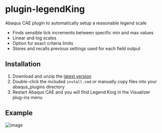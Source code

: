 # plugin-legendKing
Abaqus CAE plugin to automatically setup a reasonable legend scale

* Finds sensible tick increments between specific min and max values
* Linear and log scales
* Option for exact criteria limits
* Stores and recalls previous settings used for each field output

## Installation

1. Download and unzip the [latest version](https://github.com/costerwi/plugin-legendKing/releases/latest)
2. Double-click the included `install.cmd` or manually copy files into your abaqus_plugins directory
3. Restart Abaqus CAE and you will find Legend King in the Visualizer plug-ins menu

## Example
![image](https://github.com/costerwi/plugin-legendKing/assets/7069475/ff5e6315-3946-49ed-bd24-c446e1d20e4b)
